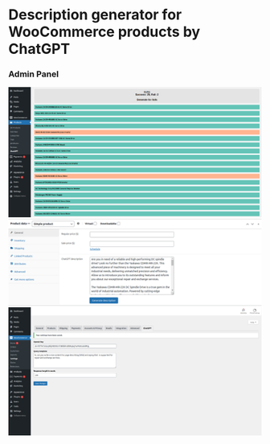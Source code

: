 # Description generator for WooCommerce products by ChatGPT

### Admin Panel
![alt text](https://github.com/SidunOleh/wc-chatgpt/blob/main/src/assets/img/wc-chatgpt.png?raw=true)
![alt text](https://github.com/SidunOleh/wc-chatgpt/blob/main/src/assets/img/wc-chatgpt-product.png?raw=true)
![alt text](https://github.com/SidunOleh/wc-chatgpt/blob/main/src/assets/img/wc-chatgpt-settings.png?raw=true)